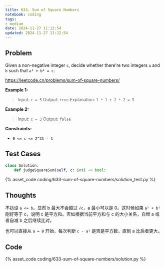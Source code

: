 ```yaml
---
title: 633. Sum of Square Numbers
notebook: coding
tags:
- medium
date: 2024-11-27 11:12:54
updated: 2024-11-27 11:12:54
---
```

## Problem

Given a non-negative integer `c`, decide whether there're two integers `a` and `b` such that `a² + b² = c`.

<https://leetcode.cn/problems/sum-of-square-numbers/>

**Example 1:**

> Input: `c = 5`
> Output: `true`
> Explanation: `1 * 1 + 2 * 2 = 5`

**Example 2:**

> Input: `c = 3`
> Output: `false`

**Constraints:**

- `0 <= c <= 2^31 - 1`

## Test Cases

``` python
class Solution:
    def judgeSquareSum(self, c: int) -> bool:
```

{% asset_code coding/633-sum-of-square-numbers/solution_test.py %}

## Thoughts

不妨设 `a <= b`。显然 b 最大不会超过 `√c`，a 最小可以是 0。这时候如果 `a² + b²` 刚好等于 c，说明 c 是平方和。否如根据当前平方和与 c 的大小关系，自增 a 或者自减 b 之后继续比对。

也可以直接从 `a = 0` 开始，每次判断 `c - a²` 是否是平方数，直到 a 比后者更大。

## Code

{% asset_code coding/633-sum-of-square-numbers/solution.py %}
